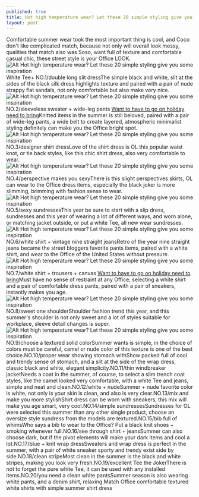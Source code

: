```yaml
---
published: true
title: Hot high temperature wear? Let these 20 simple styling give you some inspiration
layout: post
---
```

Comfortable summer wear took the most important thing is cool, and Coco don\'t like complicated match, because not only will overall look messy, qualities that match also was Soso, want full of texture and comfortable casual chic, these street style is your Office LOOK.![Alt Hot high temperature wear? Let these 20 simple styling give you some inspiration](https://c1.staticflickr.com/9/8561/28405897930_2ac98f995e_b.jpg)White Tee+ NO.1/double long slit dressThe simple black and white, slit at the sides of the black silk dress highlights texture and paired with a pair of nude strappy flat sandals, not only comfortable but also make very nice.![Alt Hot high temperature wear? Let these 20 simple styling give you some inspiration](https://c2.staticflickr.com/8/7629/28690173245_a85d90f7c7_b.jpg)NO.2/sleeveless sweater + wide-leg pants [Want to have to go on holiday need to bring](http://www.focalstyle.com/2016/06/02/want-to-have-to-go-on-holiday-need-to-bring-anything/)Knitted items in the summer is still beloved, paired with a pair of wide-leg pants, a wide belt to create layered, atmospheric minimalist styling definitely can make you the Office bright spot.![Alt Hot high temperature wear? Let these 20 simple styling give you some inspiration](https://c1.staticflickr.com/9/8744/28658082716_c4a7c827ce_b.jpg)NO.3/designer shirt dressLove of the shirt dress is OL this popular waist knot, or tie back styles, like this chic shirt dress, also very comfortable to wear.![Alt Hot high temperature wear? Let these 20 simple styling give you some inspiration](https://c1.staticflickr.com/9/8433/28405919690_0bd4635665_b.jpg)NO.4/perspective makes you sexyThere is this slight perspectives skirts, OL can wear to the Office dress items, especially the black joker is more slimming, brimming with fashion sense to wear.![Alt Hot high temperature wear? Let these 20 simple styling give you some inspiration](https://c1.staticflickr.com/9/8733/28074328533_abdc56c4e3_b.jpg)NO.5/sexy sundressesThis year be sure to start with a slip dress, sundresses and this year of wearing a lot of different ways, and worn alone, or matching jacket outside, or put a white Tee, all new wear sundresses.![Alt Hot high temperature wear? Let these 20 simple styling give you some inspiration](https://c2.staticflickr.com/8/7482/28074334563_5c21916938_b.jpg)NO.6/white shirt + vintage nine straight jeansRetro of the year nine straight jeans became the street bloggers favorite pants items, paired with a white shirt, and wear to the Office of the United States without pressure.![Alt Hot high temperature wear? Let these 20 simple styling give you some inspiration](https://c2.staticflickr.com/8/7601/28405942620_8cc71e915a_b.jpg)NO.7/white shirt + trousers + canvas [Want to have to go on holiday need to bring](http://www.focalstyle.com/2016/06/02/want-to-have-to-go-on-holiday-need-to-bring-anything/)Must have no sense of restraint at any Office, selecting a white shirt and a pair of comfortable dress pants, paired with a pair of sneakers, instantly makes you age.![Alt Hot high temperature wear? Let these 20 simple styling give you some inspiration](https://c1.staticflickr.com/9/8848/28584299102_2ee2bb7714_b.jpg)NO.8/sweet one shoulderShoulder fashion trend this year, and this summer\'s shoulder is not only sweet and a lot of styles suitable for workplace, sleeve detail changes is super.![Alt Hot high temperature wear? Let these 20 simple styling give you some inspiration](https://c1.staticflickr.com/9/8761/28073150704_01abc8b6d6_b.jpg)NO.9/choose a textured solid colorSummer wants is simple, in the choice of colors must be careful, camel or nude color of this texture is one of the best choice.NO.10/proper wear showing stomach withShow packed full of cool and trendy sense of stomach, and a slit at the side of the wrap dress, classic black and white, elegant simplicity.NO.11/thin windbreaker jacketNeeds a coat in the summer, of course, to select a slim trench coat styles, like the camel looked very comfortable, with a white Tee and jeans, simple and neat and clean.NO.12/white + nudeSummer + nude favorite color is white, not only is your skin is clean, and also is very clear.NO.13/mix and make you more stylishShirt dress can be worn with sneakers, this mix will make you age smart, very cool.NO.14/simple sundressesSundresses for OL were selected this summer than any other single product, choose an oversize style sundress from the models are textured.NO.15/bib full of whimsWho says a bib to wear to the Office? Put a black knit shoes + smoking whenever full.NO.16/see through shirt + jeansSummer can also choose dark, but if the pivot elements will make your dark items and cool a lot.NO.17/blue + knit wrap dressSweaters and wrap dress is perfect in the summer, with a pair of white sneaker sporty and trendy exist side by side.NO.18/clean stripeMost clean in the summer is the black and white stripes, making you look very fresh.NO.19/excellent Tee the JokerThere is not to forget the pure white Tee, it can be used with any installed items.NO.20/you need a clean white pantsSummer season is also wearing white pants, and a denim shirt, relaxing.Match Office comfortable textured white shirts with simple summer shirt dress